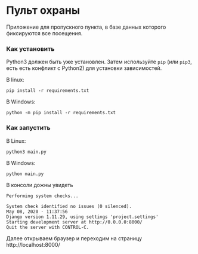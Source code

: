 # Пульт охраны

Приложение для пропускного пункта, в базе данных 
которого фиксируются все посещения.

### Как установить
Python3 должен быть уже установлен. 
Затем используйте `pip` (или `pip3`, есть есть конфликт с Python2) для установки зависимостей.

В linux:
```
pip install -r requirements.txt
```
В Windows:
```
python -m pip install -r requirements.txt  
```
### Как запустить
В Linux:
```
python3 main.py
```
В Windows:
```
python main.py
```
В консоли дожны увидеть
```
Performing system checks...

System check identified no issues (0 silenced).
May 08, 2020 - 11:37:56
Django version 1.11.29, using settings 'project.settings'
Starting development server at http://0.0.0.0:8000/
Quit the server with CONTROL-C.
```
Далее открываем браузер и переходим на страницу http://localhost:8000/